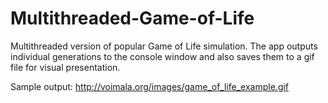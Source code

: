 # Multithreaded-Game-of-Life
Multithreaded version of popular Game of Life simulation. The app outputs individual generations to the console window and also saves them to a gif file for visual presentation.

Sample output: http://voimala.org/images/game_of_life_example.gif
